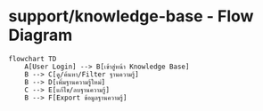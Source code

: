# support/knowledge-base - Flow Diagram

```mermaid
flowchart TD
    A[User Login] --> B[เข้าสู่หน้า Knowledge Base]
    B --> C[ดู/ค้นหา/Filter ฐานความรู้]
    B --> D[เพิ่มฐานความรู้ใหม่]
    C --> E[แก้ไข/ลบฐานความรู้]
    B --> F[Export ข้อมูลฐานความรู้]
```
